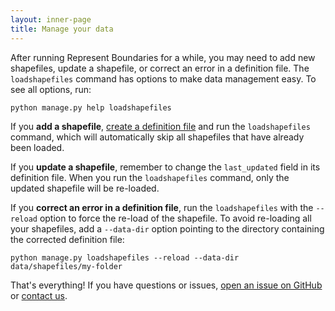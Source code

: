 ```yaml
---
layout: inner-page
title: Manage your data
---
```


After running Represent Boundaries for a while, you may need to add new shapefiles, update a shapefile, or correct an error in a definition file. The `loadshapefiles` command has options to make data management easy. To see all options, run:

    python manage.py help loadshapefiles

If you **add a shapefile**, <a href="{{ site.baseurl }}/docs/import/">create a definition file</a> and run the `loadshapefiles` command, which will automatically skip all shapefiles that have already been loaded.

If you **update a shapefile**, remember to change the `last_updated` field in its definition file. When you run the `loadshapefiles` command, only the updated shapefile will be re-loaded.

If you **correct an error in a definition file**, run the `loadshapefiles` with the `--reload` option to force the re-load of the shapefile. To avoid re-loading all your shapefiles, add a `--data-dir` option pointing to the directory containing the corrected definition file:

    python manage.py loadshapefiles --reload --data-dir data/shapefiles/my-folder

That's everything! If you have questions or issues, [open an issue on GitHub](https://github.com/opennorth/represent-boundaries/issues?state=open) or [contact us](mailto:represent@opennorth.ca).